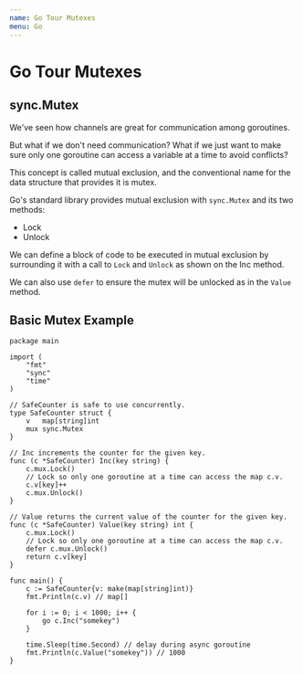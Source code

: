 ```yaml
---
name: Go Tour Mutexes
menu: Go
---
```


# Go Tour Mutexes

## sync.Mutex

We've seen how channels are great for communication among goroutines.

But what if we don't need communication? What if we just want to make sure only one goroutine can access a variable at a time to avoid conflicts?

This concept is called mutual exclusion, and the conventional name for the data structure that provides it is mutex.

Go's standard library provides mutual exclusion with `sync.Mutex` and its two methods:

- Lock
- Unlock

We can define a block of code to be executed in mutual exclusion by surrounding it with a call to `Lock` and `Unlock` as shown on the Inc method.

We can also use `defer` to ensure the mutex will be unlocked as in the `Value` method.

## Basic Mutex Example

```golang
package main

import (
	"fmt"
	"sync"
	"time"
)

// SafeCounter is safe to use concurrently.
type SafeCounter struct {
	v   map[string]int
	mux sync.Mutex
}

// Inc increments the counter for the given key.
func (c *SafeCounter) Inc(key string) {
	c.mux.Lock()
	// Lock so only one goroutine at a time can access the map c.v.
	c.v[key]++
	c.mux.Unlock()
}

// Value returns the current value of the counter for the given key.
func (c *SafeCounter) Value(key string) int {
	c.mux.Lock()
	// Lock so only one goroutine at a time can access the map c.v.
	defer c.mux.Unlock()
	return c.v[key]
}

func main() {
	c := SafeCounter{v: make(map[string]int)}
	fmt.Println(c.v) // map[]

	for i := 0; i < 1000; i++ {
		go c.Inc("somekey")
	}

	time.Sleep(time.Second) // delay during async goroutine
	fmt.Println(c.Value("somekey")) // 1000
}
```
